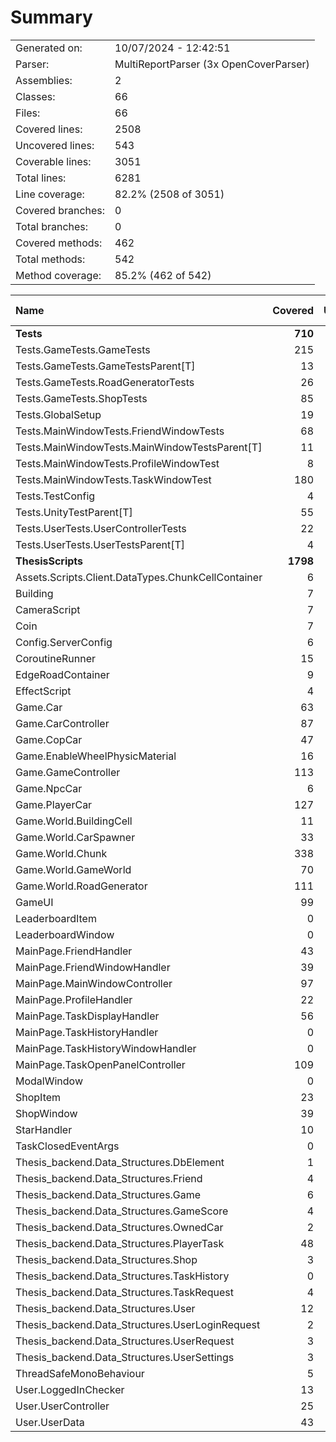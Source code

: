 ﻿# Summary
|||
|:---|:---|
| Generated on: | 10/07/2024 - 12:42:51 |
| Parser: | MultiReportParser (3x OpenCoverParser) |
| Assemblies: | 2 |
| Classes: | 66 |
| Files: | 66 |
| Covered lines: | 2508 |
| Uncovered lines: | 543 |
| Coverable lines: | 3051 |
| Total lines: | 6281 |
| Line coverage: | 82.2% (2508 of 3051) |
| Covered branches: | 0 |
| Total branches: | 0 |
| Covered methods: | 462 |
| Total methods: | 542 |
| Method coverage: | 85.2% (462 of 542) |

|**Name**|**Covered**|**Uncovered**|**Coverable**|**Total**|**Line coverage**|**Covered**|**Total**|**Branch coverage**|**Covered**|**Total**|**Method coverage**|
|:---|---:|---:|---:|---:|---:|---:|---:|---:|---:|---:|---:|
|**Tests**|**710**|**24**|**734**|**1365**|**96.7%**|**0**|**0**|****|**56**|**56**|**100%**|
|Tests.GameTests.GameTests|215|0|215|350|100%|0|0||16|16|100%|
|Tests.GameTests.GameTestsParent[T]|13|9|22|45|59%|0|0||1|1|100%|
|Tests.GameTests.RoadGeneratorTests|26|0|26|54|100%|0|0||3|3|100%|
|Tests.GameTests.ShopTests|85|3|88|155|96.5%|0|0||6|6|100%|
|Tests.GlobalSetup|19|0|19|53|100%|0|0||4|4|100%|
|Tests.MainWindowTests.FriendWindowTests|68|0|68|127|100%|0|0||4|4|100%|
|Tests.MainWindowTests.MainWindowTestsParent[T]|11|9|20|40|55%|0|0||1|1|100%|
|Tests.MainWindowTests.ProfileWindowTest|8|0|8|29|100%|0|0||1|1|100%|
|Tests.MainWindowTests.TaskWindowTest|180|0|180|281|100%|0|0||10|10|100%|
|Tests.TestConfig|4|0|4|47|100%|0|0||1|1|100%|
|Tests.UnityTestParent[T]|55|3|58|112|94.8%|0|0||5|5|100%|
|Tests.UserTests.UserControllerTests|22|0|22|48|100%|0|0||3|3|100%|
|Tests.UserTests.UserTestsParent[T]|4|0|4|24|100%|0|0||1|1|100%|
|**ThesisScripts**|**1798**|**519**|**2317**|**4916**|**77.6%**|**0**|**0**|****|**406**|**486**|**83.5%**|
|Assets.Scripts.Client.DataTypes.ChunkCellContainer|6|0|6|15|100%|0|0||5|5|100%|
|Building|7|2|9|33|77.7%|0|0||5|7|71.4%|
|CameraScript|7|0|7|24|100%|0|0||2|2|100%|
|Coin|7|0|7|16|100%|0|0||2|2|100%|
|Config.ServerConfig|6|1|7|98|85.7%|0|0||6|7|85.7%|
|CoroutineRunner|15|0|15|33|100%|0|0||3|3|100%|
|EdgeRoadContainer|9|0|9|15|100%|0|0||7|7|100%|
|EffectScript|4|0|4|20|100%|0|0||2|2|100%|
|Game.Car|63|22|85|143|74.1%|0|0||13|13|100%|
|Game.CarController|87|32|119|238|73.1%|0|0||14|18|77.7%|
|Game.CopCar|47|9|56|93|83.9%|0|0||1|1|100%|
|Game.EnableWheelPhysicMaterial|16|0|16|37|100%|0|0||2|2|100%|
|Game.GameController|113|7|120|189|94.1%|0|0||25|25|100%|
|Game.NpcCar|6|0|6|19|100%|0|0||1|1|100%|
|Game.PlayerCar|127|33|160|233|79.3%|0|0||17|17|100%|
|Game.World.BuildingCell|11|0|11|30|100%|0|0||7|7|100%|
|Game.World.CarSpawner|33|10|43|79|76.7%|0|0||4|5|80%|
|Game.World.Chunk|338|32|370|595|91.3%|0|0||27|29|93.1%|
|Game.World.GameWorld|70|16|86|147|81.3%|0|0||7|7|100%|
|Game.World.RoadGenerator|111|23|134|234|82.8%|0|0||8|9|88.8%|
|GameUI|99|16|115|218|86%|0|0||24|28|85.7%|
|LeaderboardItem|0|4|4|17|0%|0|0||0|1|0%|
|LeaderboardWindow|0|43|43|94|0%|0|0||0|5|0%|
|MainPage.FriendHandler|43|0|43|124|100%|0|0||7|7|100%|
|MainPage.FriendWindowHandler|39|20|59|153|66.1%|0|0||7|9|77.7%|
|MainPage.MainWindowController|97|38|135|311|71.8%|0|0||14|17|82.3%|
|MainPage.ProfileHandler|22|3|25|93|88%|0|0||4|5|80%|
|MainPage.TaskDisplayHandler|56|17|73|191|76.7%|0|0||10|11|90.9%|
|MainPage.TaskHistoryHandler|0|12|12|53|0%|0|0||0|1|0%|
|MainPage.TaskHistoryWindowHandler|0|30|30|93|0%|0|0||0|5|0%|
|MainPage.TaskOpenPanelController|109|6|115|282|94.7%|0|0||15|15|100%|
|ModalWindow|0|38|38|71|0%|0|0||0|4|0%|
|ShopItem|23|0|23|62|100%|0|0||8|8|100%|
|ShopWindow|39|13|52|103|75%|0|0||6|8|75%|
|StarHandler|10|0|10|28|100%|0|0||1|1|100%|
|TaskClosedEventArgs|0|4|4|14|0%|0|0||0|1|0%|
|Thesis_backend.Data_Structures.DbElement|1|1|2|11|50%|0|0||2|3|66.6%|
|Thesis_backend.Data_Structures.Friend|4|1|5|18|80%|0|0||9|10|90%|
|Thesis_backend.Data_Structures.Game|6|2|8|18|75%|0|0||12|15|80%|
|Thesis_backend.Data_Structures.GameScore|4|2|6|19|66.6%|0|0||8|11|72.7%|
|Thesis_backend.Data_Structures.OwnedCar|2|3|5|21|40%|0|0||4|9|44.4%|
|Thesis_backend.Data_Structures.PlayerTask|48|12|60|84|80%|0|0||21|23|91.3%|
|Thesis_backend.Data_Structures.Shop|3|1|4|14|75%|0|0||6|7|85.7%|
|Thesis_backend.Data_Structures.TaskHistory|0|6|6|20|0%|0|0||0|11|0%|
|Thesis_backend.Data_Structures.TaskRequest|4|0|4|16|100%|0|0||8|8|100%|
|Thesis_backend.Data_Structures.User|12|1|13|25|92.3%|0|0||25|26|96.1%|
|Thesis_backend.Data_Structures.UserLoginRequest|2|0|2|14|100%|0|0||4|4|100%|
|Thesis_backend.Data_Structures.UserRequest|3|0|3|15|100%|0|0||6|6|100%|
|Thesis_backend.Data_Structures.UserSettings|3|1|4|15|75%|0|0||6|8|75%|
|ThreadSafeMonoBehaviour|5|0|5|12|100%|0|0||3|3|100%|
|User.LoggedInChecker|13|13|26|77|50%|0|0||3|5|60%|
|User.UserController|25|45|70|200|35.7%|0|0||5|12|41.6%|
|User.UserData|43|0|43|139|100%|0|0||30|30|100%|
